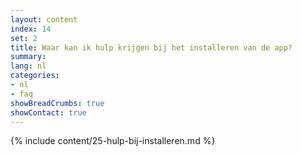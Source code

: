 ```yaml
---
layout: content
index: 14
set: 2
title: Waar kan ik hulp krijgen bij het installeren van de app?
summary: 
lang: nl
categories:
- nl
- faq
showBreadCrumbs: true
showContact: true
---
```

{% include content/25-hulp-bij-installeren.md %}
